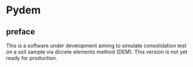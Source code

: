 # Pydem

## preface
This is a software under development aiming to simulate consolidation test
on a soil sample via dicrete elements method (DEM). This version is not yet
ready for production.